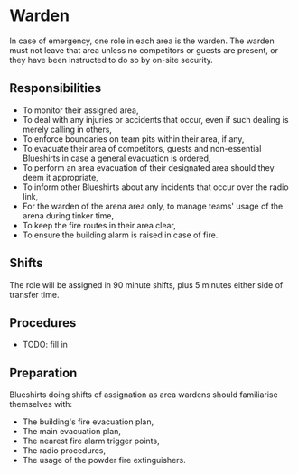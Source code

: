 Warden
======

In case of emergency, one role in each area is the warden. The
warden must not leave that area unless no competitors or guests are
present, or they have been instructed to do so by on-site security.

Responsibilities
----------------

* To monitor their assigned area,
* To deal with any injuries or accidents that occur, even if such
  dealing is merely calling in others,
* To enforce boundaries on team pits within their area, if any,
* To evacuate their area of competitors, guests and non-essential
  Blueshirts in case a general evacuation is ordered,
* To perform an area evacuation of their designated area should
  they deem it appropriate,
* To inform other Blueshirts about any incidents that occur over
  the radio link,
* For the warden of the arena area only, to manage teams' usage of
  the arena during tinker time,
* To keep the fire routes in their area clear,
* To ensure the building alarm is raised in case of fire.

Shifts
------

The role will be assigned in 90 minute shifts, plus 5 minutes either
side of transfer time.

Procedures
----------

* TODO: fill in

Preparation
-----------

Blueshirts doing shifts of assignation as area wardens should
familiarise themselves with:

* The building's fire evacuation plan,
* The main evacuation plan,
* The nearest fire alarm trigger points,
* The radio procedures,
* The usage of the powder fire extinguishers.

